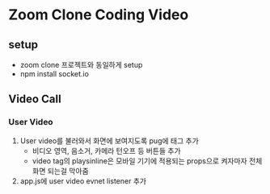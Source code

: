 # Zoom Clone Coding Video
## setup
- zoom clone 프로젝트와 동일하게 setup
- npm install socket.io

## Video Call
### User Video
1) User video를 불러와서 화면에 보여지도록 pug에 태그 추가
    - 비디오 영역, 음소거, 카메라 턴오프 등 버튼들 추가
    - video tag의 playsinline은 모바일 기기에 적용되는 props으로 켜자마자 전체화면 되는걸 막아줌
2) app.js에 user video evnet listener 추가
